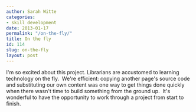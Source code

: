 ```yaml
---
author: Sarah Witte
categories:
- skill development
date: 2013-01-17
permalink: "/on-the-fly/"
title: On the fly
id: 114
slug: on-the-fly
layout: post
---
```

I'm so excited about this project. Librarians are accustomed to learning
  technology on the fly.  We're efficient: copying another page's source code and
  substituting our own content was one way to get things done quickly when there wasn't
  time to build something from the ground up.  It's wonderful to have the opportunity
  to work through a project from start to finish.
